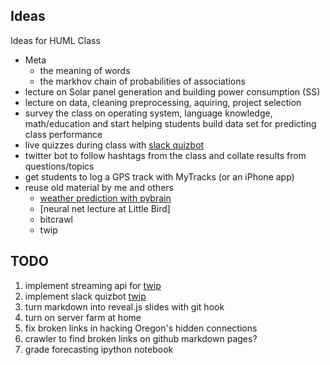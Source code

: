 ## Ideas

Ideas for HUML Class

- Meta
  - the meaning of words
  - the markhov chain of probabilities of associations
- lecture on Solar panel generation and building power consumption (SS)
- lecture on data, cleaning preprocessing, aquiring, project selection
- survey the class on operating system, language knowledge, math/education and start helping students build data set for predicting class performance
- live quizzes during class with [slack quizbot](https://github.com/codebyfire/slackquizbot)
- twitter bot to follow hashtags from the class and collate results from questions/topics
- get students to log a GPS track with MyTracks (or an iPhone app)
- reuse old material by me and others
  - [weather prediction with pybrain](http://slides.com/hobsonlane/pycon2015-predict-weather-with-pybrain#/)
  - [neural net lecture at Little Bird]
  - bitcrawl
  - twip

## TODO

1. implement streaming api for [twip](github.com/totalgood/twip)
2. implement slack quizbot [twip](https://github.com/codebyfire/slackquizbot)
3. turn markdown into reveal.js slides with git hook
4. turn on server farm at home
5. fix broken links in hacking Oregon's hidden connections
6. crawler to find broken links on github markdown pages?
7. grade forecasting ipython notebook
